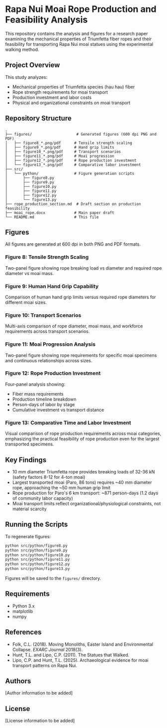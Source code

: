 # Rapa Nui Moai Rope Production and Feasibility Analysis

This repository contains the analysis and figures for a research paper examining the mechanical properties of Triumfetta fiber ropes and their feasibility for transporting Rapa Nui moai statues using the experimental walking method.

## Project Overview

This study analyzes:
- Mechanical properties of Triumfetta species (hau hau) fiber
- Rope strength requirements for moai transport
- Production investment and labor costs
- Physical and organizational constraints on moai transport

## Repository Structure

```
.
├── figures/                    # Generated figures (600 dpi PNG and PDF)
│   ├── figure8_*.png/pdf      # Tensile strength scaling
│   ├── figure9_*.png/pdf      # Hand grip limits
│   ├── figure10_*.png/pdf     # Transport scenarios
│   ├── figure11_*.png/pdf     # Moai progression
│   ├── figure12_*.png/pdf     # Rope production investment
│   └── figure13_*.png/pdf     # Comparative labor investment
├── src/
│   └── python/                # Figure generation scripts
│       ├── figure8.py
│       ├── figure9.py
│       ├── figure10.py
│       ├── figure11.py
│       ├── figure12.py
│       └── figure13.py
├── rope_production_section.md  # Draft section on production feasibility
├── moai_rope.docx             # Main paper draft
└── README.md                  # This file
```

## Figures

All figures are generated at 600 dpi in both PNG and PDF formats.

### Figure 8: Tensile Strength Scaling
Two-panel figure showing rope breaking load vs diameter and required rope diameter vs moai mass.

### Figure 9: Human Hand Grip Capability
Comparison of human hand grip limits versus required rope diameters for different moai sizes.

### Figure 10: Transport Scenarios
Multi-axis comparison of rope diameter, moai mass, and workforce requirements across transport scenarios.

### Figure 11: Moai Progression Analysis
Two-panel figure showing rope requirements for specific moai specimens and continuous relationships across sizes.

### Figure 12: Rope Production Investment
Four-panel analysis showing:
- Fiber mass requirements
- Production timeline breakdown
- Person-days of labor by stage
- Cumulative investment vs transport distance

### Figure 13: Comparative Time and Labor Investment
Visual comparison of rope production requirements across moai categories, emphasizing the practical feasibility of rope production even for the largest transported specimens.

## Key Findings

- 10 mm diameter Triumfetta rope provides breaking loads of 32-36 kN (safety factors 8-12 for 4-ton moai)
- Largest transported moai (Paro, 86 tons) requires ~40 mm diameter rope, approaching the ~50 mm human grip limit
- Rope production for Paro's 6 km transport: ~871 person-days (1.2 days of community labor capacity)
- Moai transport limits reflect organizational/physiological constraints, not material scarcity

## Running the Scripts

To regenerate figures:

```bash
python src/python/figure8.py
python src/python/figure9.py
python src/python/figure10.py
python src/python/figure11.py
python src/python/figure12.py
python src/python/figure13.py
```

Figures will be saved to the `figures/` directory.

## Requirements

- Python 3.x
- matplotlib
- numpy

## References

- Folk, C.L. (2018). Moving Monoliths, Easter Island and Environmental Collapse. *EXARC Journal* 2018(3).
- Hunt, T.L. and Lipo, C.P. (2011). The Statues that Walked.
- Lipo, C.P. and Hunt, T.L. (2025). Archaeological evidence for moai transport patterns on Rapa Nui.

## Authors

[Author information to be added]

## License

[License information to be added]
